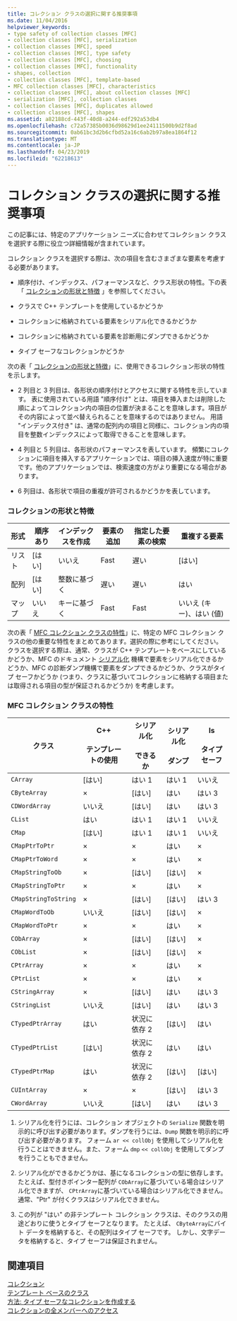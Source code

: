 ```yaml
---
title: コレクション クラスの選択に関する推奨事項
ms.date: 11/04/2016
helpviewer_keywords:
- type safety of collection classes [MFC]
- collection classes [MFC], serialization
- collection classes [MFC], speed
- collection classes [MFC], type safety
- collection classes [MFC], choosing
- collection classes [MFC], functionality
- shapes, collection
- collection classes [MFC], template-based
- MFC collection classes [MFC], characteristics
- collection classes [MFC], about collection classes [MFC]
- serialization [MFC], collection classes
- collection classes [MFC], duplicates allowed
- collection classes [MFC], shapes
ms.assetid: a82188cd-443f-40d8-a244-edf292a53db4
ms.openlocfilehash: c72a57385b0036d98629d1ee24111500b9d2f8ad
ms.sourcegitcommit: 0ab61bc3d2b6cfbd52a16c6ab2b97a8ea1864f12
ms.translationtype: MT
ms.contentlocale: ja-JP
ms.lasthandoff: 04/23/2019
ms.locfileid: "62218613"
---
```

# <a name="recommendations-for-choosing-a-collection-class"></a>コレクション クラスの選択に関する推奨事項

この記事には、特定のアプリケーション ニーズに合わせてコレクション クラスを選択する際に役立つ詳細情報が含まれています。

コレクション クラスを選択する際は、次の項目を含むさまざまな要素を考慮する必要があります。

- 順序付け、インデックス、パフォーマンスなど、クラス形状の特性。下の表「 [コレクションの形状と特徴](#_core_collection_shape_features) 」を参照してください。

- クラスで C++ テンプレートを使用しているかどうか

- コレクションに格納されている要素をシリアル化できるかどうか

- コレクションに格納されている要素を診断用にダンプできるかどうか

- タイプ セーフなコレクションかどうか

次の表「 [コレクションの形状と特徴](#_core_collection_shape_features)」に、使用できるコレクション形状の特性を示します。

- 2 列目と 3 列目は、各形状の順序付けとアクセスに関する特性を示しています。 表に使用されている用語 "順序付け" とは、項目を挿入または削除した順によってコレクション内の項目の位置が決まることを意味します。項目がその内容によって並べ替えられることを意味するのではありません。 用語 "インデックス付き" は、通常の配列内の項目と同様に、コレクション内の項目を整数インデックスによって取得できることを意味します。

- 4 列目と 5 列目は、各形状のパフォーマンスを表しています。 頻繁にコレクションに項目を挿入するアプリケーションでは、項目の挿入速度が特に重要です。他のアプリケーションでは、検索速度の方がより重要になる場合があります。

- 6 列目は、各形状で項目の重複が許可されるかどうかを表しています。

### <a name="_core_collection_shape_features"></a>  コレクションの形状と特徴

|形式|順序あり|インデックスを作成|要素の追加|指定した要素の検索|重複する要素|
|-----------|--------------|--------------|-----------------------|----------------------------------|-------------------------|
|リスト|[はい]|いいえ|Fast|遅い|[はい]|
|配列|[はい]|整数に基づく|遅い|遅い|はい|
|マップ|いいえ|キーに基づく|Fast|Fast|いいえ (キー)、はい (値)|

次の表「 [MFC コレクション クラスの特性](#_core_characteristics_of_mfc_collection_classes)」に、特定の MFC コレクション クラスの他の重要な特性をまとめてあります。選択の際に参考にしてください。 クラスを選択する際は、通常、クラスが C++ テンプレートをベースにしているかどうか、MFC のドキュメント [シリアル化](../mfc/serialization-in-mfc.md) 機構で要素をシリアル化できるかどうか、MFC の診断ダンプ機構で要素をダンプできるかどうか、クラスがタイプ セーフかどうか (つまり、クラスに基づいてコレクションに格納する項目または取得される項目の型が保証されるかどうか) を考慮します。

### <a name="_core_characteristics_of_mfc_collection_classes"></a>  MFC コレクション クラスの特性

|クラス|C++<br /><br /> テンプレートの使用|シリアル化<br /><br /> できるか|シリアル化<br /><br /> ダンプ|Is<br /><br /> タイプ セーフ|
|-----------|------------------------------|---------------------------|-----------------------|-----------------------|
|`CArray`|[はい]|はい 1|はい 1|いいえ|
|`CByteArray`|×|[はい]|はい|はい 3|
|`CDWordArray`|いいえ|[はい]|はい|はい 3|
|`CList`|はい|はい 1|はい 1|いいえ|
|`CMap`|[はい]|はい 1|はい 1|いいえ|
|`CMapPtrToPtr`|×|×|はい|×|
|`CMapPtrToWord`|×|×|はい|×|
|`CMapStringToOb`|×|[はい]|[はい]|×|
|`CMapStringToPtr`|×|×|はい|×|
|`CMapStringToString`|×|[はい]|[はい]|はい 3|
|`CMapWordToOb`|いいえ|[はい]|[はい]|×|
|`CMapWordToPtr`|×|×|はい|×|
|`CObArray`|×|[はい]|[はい]|×|
|`CObList`|×|[はい]|[はい]|×|
|`CPtrArray`|×|×|はい|×|
|`CPtrList`|×|×|はい|×|
|`CStringArray`|×|[はい]|はい|はい 3|
|`CStringList`|いいえ|[はい]|はい|はい 3|
|`CTypedPtrArray`|はい|状況に依存 2|[はい]|はい|
|`CTypedPtrList`|[はい]|状況に依存 2|はい|はい|
|`CTypedPtrMap`|はい|状況に依存 2|[はい]|[はい]|
|`CUIntArray`|×|×|[はい]|はい 3|
|`CWordArray`|いいえ|[はい]|はい|はい 3|

1. シリアル化を行うには、コレクション オブジェクトの `Serialize` 関数を明示的に呼び出す必要があります。ダンプを行うには、`Dump` 関数を明示的に呼び出す必要があります。 フォーム `ar << collObj` を使用してシリアル化を行うことはできません。また、フォーム `dmp` `<< collObj` を使用してダンプを行うこともできません。

2. シリアル化ができるかどうかは、基になるコレクションの型に依存します。 たとえば、型付きポインター配列が `CObArray`に基づいている場合はシリアル化できますが、 `CPtrArray`に基づいている場合はシリアル化できません。 通常、"Ptr" が付くクラスはシリアル化できません。

3. この列が "はい" の非テンプレート コレクション クラスは、そのクラスの用途どおりに使うとタイプ セーフとなります。 たとえば、 `CByteArray`にバイト データを格納すると、その配列はタイプ セーフです。 しかし、文字データを格納すると、タイプ セーフは保証されません。

## <a name="see-also"></a>関連項目

[コレクション](../mfc/collections.md)<br/>
[テンプレート ベースのクラス](../mfc/template-based-classes.md)<br/>
[方法: タイプ セーフなコレクションを作成する](../mfc/how-to-make-a-type-safe-collection.md)<br/>
[コレクションの全メンバーへのアクセス](../mfc/accessing-all-members-of-a-collection.md)
